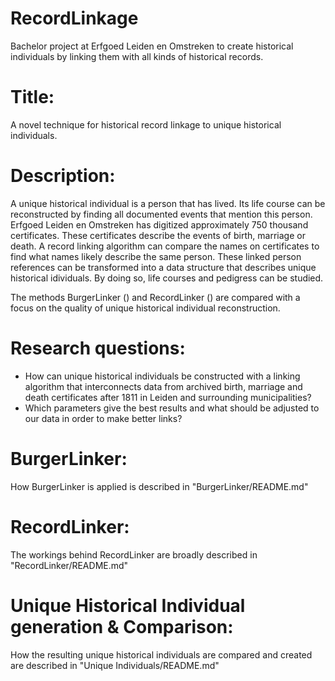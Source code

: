# RecordLinkage #
Bachelor project at Erfgoed Leiden en Omstreken to create historical individuals by linking them with all kinds of historical records.

# Title: #
A novel technique for historical record linkage to unique historical individuals.

# Description: #
A unique historical individual is a person that has lived. Its life course can be reconstructed by finding all documented events that mention this person. Erfgoed Leiden en Omstreken has digitized approximately 750 thousand certificates. These certificates describe the events of birth, marriage or death. A record linking algorithm can compare the names on certificates to find what names likely describe the same person. These linked person references can be transformed into a data structure that describes unique historical idividuals. By doing so, life courses and pedigress can be studied.

The methods BurgerLinker () and RecordLinker () are compared with a focus on the quality of unique historical individual reconstruction.


# Research questions: #
- How can unique historical individuals be constructed with a linking algorithm that interconnects data from archived birth, marriage and death certificates after 1811 in Leiden and surrounding municipalities?
- Which parameters give the best results and what should be adjusted to our data in order to make better links?

# BurgerLinker: #
How BurgerLinker is applied is described in "BurgerLinker/README.md"

# RecordLinker: #
The workings behind RecordLinker are broadly described in "RecordLinker/README.md"

# Unique Historical Individual generation & Comparison: #
How the resulting unique historical individuals are compared and created are described in "Unique Individuals/README.md"
